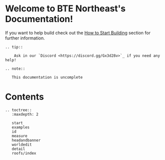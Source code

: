 # Welcome to BTE Northeast's Documentation!

If you want to help build check out the [How to Start Building](./start.md) section for further information.

```eval_rst
.. tip:: 
    
    Ask in our `Discord <https://discord.gg/Gx3d28v>`_ if you need any help!

```

```eval_rst
.. note::

   This documentation is uncomplete

```

# Contents

```eval_rst
.. toctree::
   :maxdepth: 2

   start
   examples
   id
   measure
   headandbanner
   worldedit
   detail
   roofs/index
```